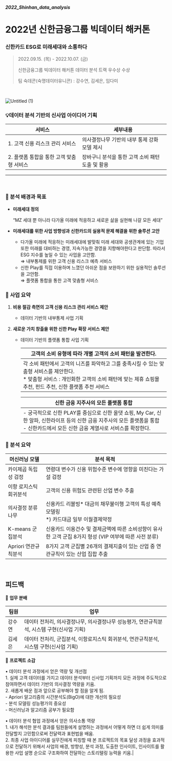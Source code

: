 ##### 2022_Shinhan_data_analysis
# 2022년 신한금융그룹 빅데이터 해커톤


### 신한카드 ESG로 미래세대와 소통하다


> 2022.09.15. (목) - 2022.10.07. (금)
> 
> 신한금융그룹 빅데이터 해커톤 데이터 분석 트랙 우수상 수상
>
> 팀 숙데콘(숙명데이터유니콘) : 강수연, 김세은, 임다미
>
<br>

![Untitled (1)](https://github.com/senikim/2022_Shinhan_data_analysis_R/assets/113660954/c26cee34-a1fb-4d96-afa6-f7dbd3346dc3)

### 💡데이터 분석 기반의 신사업 아이디어 기획

| 서비스 | 세부내용 |
| --- | --- |
| 1. 고객 신용 리스크 관리 서비스 | 의사결정나무 기반의 내부 통제 강화 모델 제시 |
| 2. 플랫폼 통합을 통한 고객 맞춤형 서비스 | 장바구니 분석을 통한 고객 소비 패턴 도출 및 활용 |

<hr>
<br>
    
### **📂 분석 배경과 목표**

- **미래세대 정의**
    
    “MZ 세대 뿐 아니라 다가올 미래에 적응하고 새로운 삶을 실현해 나갈 모든 세대”
    
- **미래세대를 위한 사업 방향성과 신한카드의 실용적 문제 해결을 위한 솔루션 고안**
    - 다가올 미래에 적응하는 미래세대에 발맞춰 미래 세대와 공생관계에 있는 기업 또한 미래를 대비하는 경영, 지속가능한 경영을 지향해야한다고 판단함. 따라서 ESG 지수를 높일 수 있는 사업을 고안함.
    <br> ⇒ 내부통제를 위한 고객 신용 리스크 예측 서비스
    - 신한 Play를 직접 이용하며 느꼈던 아쉬운 점을 보완하기 위한 실용적인 솔루션을 고안함.
    <br> ⇒ 플랫폼 통합을 통한 고객 맞춤형 서비스


### 📂 **사업 요약**

1. **비용 절감 측면의 고객 신용 리스크 관리 서비스 제안**
    
    - 데이터 기반의 내부통제 사업 기획
        
2. **새로운 가치 창출을 위한 신한 Play 확장 서비스 제안**
    
    - 데이터 기반의 플랫폼 통합 사업 기획
        
      | 고객의 소비 유형에 따라 개별 고객의 소비 패턴을 발견한다. |
      | --- |
      | 각 소비 패턴에서 고객의 니즈를 파악하고 그를 충족시킬 수 있는 맞춤형 서비스를 제안한다. <br> * 맞춤형 서비스 : 개인화한 고객의 소비 패턴에 맞는 제휴 쇼핑몰 추천, 펀드 추천, 신한 플랫폼 추천 서비스 |
      
      | 신한 금융 지주사의 모든 플랫폼 통합 |
      | --- |
      | - 궁극적으로 신한 PLAY를 중심으로 신한 올댓 쇼핑, My Car, 신한 알파, 신한라이프 등의 신한 금융 지주사의 모든 플랫폼을 통합 <br> - 신한카드에서 모든 신한 금융 계열사로 서비스를 확장한다.  |
            

### **📂 분석 요약**

  | 머신러닝 모델 | 분석 목적 |
  | --- | --- |
  | 카이제곱 독립성 검정 | 연령대 변수가 신용 위험수준 변수에 영향을 미친다는 가설 검정 |
  | 이항 로지스틱 회귀분석 | 고객의 신용 위험도 관련된 산업 변수 추출 |
  | 의사결정 분류나무 | 신용카드 리볼빙* 대금의 채무불이행 고객의 특성 예측 모델링 <br> *) 카드대금 일부 이월결제약정 |
  | K-means 군집분석 | 신용카드 이용건수 및 결제금액에 따른 소비성향이 유사한 고객 군집 8가지 형성 (VIP 여부에 따른 사전 분류) |
  | Apriori 연관규칙분석 | 8가지 고객 군집별 26개의 결제지출이 있는 산업 중 연관규칙이 있는 산업 집합 추출 |

<br>

## 피드백


📂 **업무 분배**

| 팀원 | 업무 |
| --- | --- |
| 강수연 | 데이터 전처리, 의사결정나무, 의사결정나무 성능평가, 연관규칙분석, 시스템 구현(신사업 기획) |
| 김세은 | 데이터 전처리, 군집분석, 이항로지스틱 회귀분석, 연관규칙분석, 시스템 구현(신사업 기획) |


📂 **프로젝트 소감**

• 데이터 분석 과정에서 얻은 역량 및 개선점 <br>
   </t> 1. 실제 고객 데이터를 가지고 데이터 분석부터 신사업 기획까지 모든 과정에 주도적으로 참여하면서 데이터 기반의 의사결정 역량을 키움. <br>
    2. 새롭게 배운 점과 앞으로 공부해야 할 점을 알게 됨. <br>
        - Apriori 알고리즘의 시간분석도(BigO)에 대한 개선의 필요성 <br>
        - 분석 모델링 성능평가의 중요성 <br>
        - 머신러닝과 알고리즘 공부가 필요함 <br>
    
• 데이터 분석 협업 과정에서 얻은 의사소통 역량 <br>
    1. 내가 해석한 분석 결과를 팀원들에게 설명하는 과정에서 어떻게 하면 더 쉽게 의미를 전달할지 고민함으로써 전달력과 표현법을 배움. <br>
    2. 최종 사업 아이디어를 실무진에게 피칭할 때 본 프로젝트의 목표 달성 과정을 효과적으로 전달하기 위해서 사업의 배경, 방향성, 분석 과정, 도출한 인사이트, 인사이트를 활용한 사업 설명 순으로 구조화하여 전달하는 스토리텔링 능력을 키움.|
